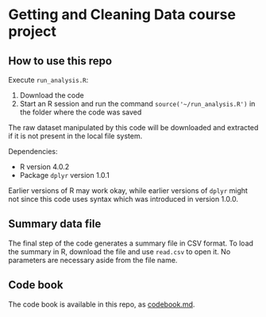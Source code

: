 # Getting and Cleaning Data course project

## How to use this repo

Execute `run_analysis.R`:

1. Download the code
2. Start an R session and run the command `source('~/run_analysis.R')` in the folder where the code was saved

The raw dataset manipulated by this code will be downloaded and extracted if it is not present in the local file system.

Dependencies:

* R version 4.0.2
* Package `dplyr` version 1.0.1

Earlier versions of R may work okay, while earlier versions of `dplyr` might not since this code uses syntax which was introduced in version 1.0.0.

## Summary data file

The final step of the code generates a summary file in CSV format. To load the summary in R, download the file and use `read.csv` to open it. No parameters are necessary aside from the file name.

## Code book

The code book is available in this repo, as [codebook.md](https://github.com/amschloss/data-cleaning-project/blob/master/codebook.md). 
